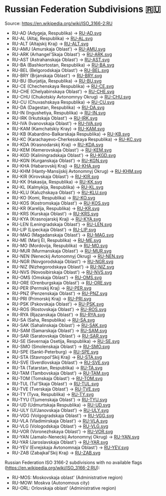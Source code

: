 # Russian Federation Subdivisions 🇷🇺

Source: https://en.wikipedia.org/wiki/ISO_3166-2:RU

* RU-AD (Adygeja, Respublika) -> [RU-AD.svg](https://github.com/amckenna41/iso3166-flag-icons/blob/main/iso3166-2-icons/RU/RU-AD.svg)
* RU-AL (Altaj, Respublika) -> [RU-AL.svg](https://github.com/amckenna41/iso3166-flag-icons/blob/main/iso3166-2-icons/RU/RU-AL.svg)
* RU-ALT (Altajskij Kraj) -> [RU-ALT.svg](https://github.com/amckenna41/iso3166-flag-icons/blob/main/iso3166-2-icons/RU/RU-ALT.svg)
* RU-AMU (Amurskaja Oblast') -> [RU-AMU.svg](https://github.com/amckenna41/iso3166-flag-icons/blob/main/iso3166-2-icons/RU/RU-AMU.svg)
* RU-ARK (Arhangel'Skaja Oblast') -> [RU-ARK.svg](https://github.com/amckenna41/iso3166-flag-icons/blob/main/iso3166-2-icons/RU/RU-ARK.svg)
* RU-AST (Astrahanskaja Oblast') -> [RU-AST.svg](https://github.com/amckenna41/iso3166-flag-icons/blob/main/iso3166-2-icons/RU/RU-AST.svg)
* RU-BA (Bashkortostan, Respublika) -> [RU-BA.svg](https://github.com/amckenna41/iso3166-flag-icons/blob/main/iso3166-2-icons/RU/RU-BA.svg)
* RU-BEL (Belgorodskaja Oblast') -> [RU-BEL.svg](https://github.com/amckenna41/iso3166-flag-icons/blob/main/iso3166-2-icons/RU/RU-BEL.svg)
* RU-BRY (Brjanskaja Oblast') -> [RU-BRY.svg](https://github.com/amckenna41/iso3166-flag-icons/blob/main/iso3166-2-icons/RU/RU-BRY.svg)
* RU-BU (Burjatija, Respublika) -> [RU-BU.svg](https://github.com/amckenna41/iso3166-flag-icons/blob/main/iso3166-2-icons/RU/RU-BU.svg)
* RU-CE (Chechenskaya Respublika) -> [RU-CE.svg](https://github.com/amckenna41/iso3166-flag-icons/blob/main/iso3166-2-icons/RU/RU-CE.svg)
* RU-CHE (Chelyabinskaya Oblast') -> [RU-CHE.svg](https://github.com/amckenna41/iso3166-flag-icons/blob/main/iso3166-2-icons/RU/RU-CHE.svg)
* RU-CHU (Chukotskiy Avtonomnyy Okrug) -> [RU-CHU.svg](https://github.com/amckenna41/iso3166-flag-icons/blob/main/iso3166-2-icons/RU/RU-CHU.svg)
* RU-CU (Chuvashskaya Respublika) -> [RU-CU.svg](https://github.com/amckenna41/iso3166-flag-icons/blob/main/iso3166-2-icons/RU/RU-CU.svg)
* RU-DA (Dagestan, Respublika) -> [RU-DA.svg](https://github.com/amckenna41/iso3166-flag-icons/blob/main/iso3166-2-icons/RU/RU-DA.svg)
* RU-IN (Ingushetiya, Respublika) -> [RU-IN.svg](https://github.com/amckenna41/iso3166-flag-icons/blob/main/iso3166-2-icons/RU/RU-IN.svg)
* RU-IRK (Irkutskaja Oblast') -> [RU-IRK.svg](https://github.com/amckenna41/iso3166-flag-icons/blob/main/iso3166-2-icons/RU/RU-IRK.svg)
* RU-IVA (Ivanovskaja Oblast') -> [RU-IVA.svg](https://github.com/amckenna41/iso3166-flag-icons/blob/main/iso3166-2-icons/RU/RU-IVA.svg)
* RU-KAM (Kamchatskiy Kray) -> [RU-KAM.svg](https://github.com/amckenna41/iso3166-flag-icons/blob/main/iso3166-2-icons/RU/RU-KAM.svg)
* RU-KB (Kabardino-Balkarskaja Respublika) -> [RU-KB.svg](https://github.com/amckenna41/iso3166-flag-icons/blob/main/iso3166-2-icons/RU/RU-KB.svg)
* RU-KC (Karachayevo-Cherkesskaya Respublika) -> [RU-KC.svg](https://github.com/amckenna41/iso3166-flag-icons/blob/main/iso3166-2-icons/RU/RU-KC.svg)
* RU-KDA (Krasnodarskij Kraj) -> [RU-KDA.svg](https://github.com/amckenna41/iso3166-flag-icons/blob/main/iso3166-2-icons/RU/RU-KDA.svg)
* RU-KEM (Kemerovskaja Oblast') -> [RU-KEM.svg](https://github.com/amckenna41/iso3166-flag-icons/blob/main/iso3166-2-icons/RU/RU-KEM.svg)
* RU-KGD (Kaliningradskaja Oblast') -> [RU-KGD.svg](https://github.com/amckenna41/iso3166-flag-icons/blob/main/iso3166-2-icons/RU/RU-KGD.svg)
* RU-KGN (Kurganskaja Oblast') -> [RU-KGN.svg](https://github.com/amckenna41/iso3166-flag-icons/blob/main/iso3166-2-icons/RU/RU-KGN.svg)
* RU-KHA (Habarovskij Kraj) -> [RU-KHA.svg](https://github.com/amckenna41/iso3166-flag-icons/blob/main/iso3166-2-icons/RU/RU-KHA.svg)
* RU-KHM (Hanty-Mansijskij Avtonomnyj Okrug) -> [RU-KHM.svg](https://github.com/amckenna41/iso3166-flag-icons/blob/main/iso3166-2-icons/RU/RU-KHM.svg)
* RU-KIR (Kirovskaja Oblast') -> [RU-KIR.svg](https://github.com/amckenna41/iso3166-flag-icons/blob/main/iso3166-2-icons/RU/RU-KIR.svg)
* RU-KK (Hakasija, Respublika) -> [RU-KK.svg](https://github.com/amckenna41/iso3166-flag-icons/blob/main/iso3166-2-icons/RU/RU-KK.svg)
* RU-KL (Kalmykija, Respublika) -> [RU-KL.svg](https://github.com/amckenna41/iso3166-flag-icons/blob/main/iso3166-2-icons/RU/RU-KL.svg)
* RU-KLU (Kaluzhskaya Oblast') -> [RU-KLU.svg](https://github.com/amckenna41/iso3166-flag-icons/blob/main/iso3166-2-icons/RU/RU-KLU.svg)
* RU-KO (Komi, Respublika) -> [RU-KO.svg](https://github.com/amckenna41/iso3166-flag-icons/blob/main/iso3166-2-icons/RU/RU-KO.svg)
* RU-KOS (Kostromskaja Oblast') -> [RU-KOS.svg](https://github.com/amckenna41/iso3166-flag-icons/blob/main/iso3166-2-icons/RU/RU-KOS.svg)
* RU-KR (Karelija, Respublika) -> [RU-KR.svg](https://github.com/amckenna41/iso3166-flag-icons/blob/main/iso3166-2-icons/RU/RU-KR.svg)
* RU-KRS (Kurskaja Oblast') -> [RU-KRS.svg](https://github.com/amckenna41/iso3166-flag-icons/blob/main/iso3166-2-icons/RU/RU-KRS.svg)
* RU-KYA (Krasnojarskij Kraj) -> [RU-KYA.svg](https://github.com/amckenna41/iso3166-flag-icons/blob/main/iso3166-2-icons/RU/RU-KYA.svg)
* RU-LEN (Leningradskaja Oblast') -> [RU-LEN.svg](https://github.com/amckenna41/iso3166-flag-icons/blob/main/iso3166-2-icons/RU/RU-LEN.svg)
* RU-LIP (Lipeckaja Oblast') -> [RU-LIP.svg](https://github.com/amckenna41/iso3166-flag-icons/blob/main/iso3166-2-icons/RU/RU-LIP.svg)
* RU-MAG (Magadanskaja Oblast') -> [RU-MAG.svg](https://github.com/amckenna41/iso3166-flag-icons/blob/main/iso3166-2-icons/RU/RU-MAG.svg)
* RU-ME (Marij Èl, Respublika) -> [RU-ME.svg](https://github.com/amckenna41/iso3166-flag-icons/blob/main/iso3166-2-icons/RU/RU-ME.svg)
* RU-MO (Mordovija, Respublika) -> [RU-MO.svg](https://github.com/amckenna41/iso3166-flag-icons/blob/main/iso3166-2-icons/RU/RU-MO.svg)
* RU-MUR (Murmanskaja Oblast') -> [RU-MUR.svg](https://github.com/amckenna41/iso3166-flag-icons/blob/main/iso3166-2-icons/RU/RU-MUR.svg)
* RU-NEN (Neneckij Avtonomnyj Okrug) -> [RU-NEN.svg](https://github.com/amckenna41/iso3166-flag-icons/blob/main/iso3166-2-icons/RU/RU-NEN.svg)
* RU-NGR (Novgorodskaja Oblast') -> [RU-NGR.svg](https://github.com/amckenna41/iso3166-flag-icons/blob/main/iso3166-2-icons/RU/RU-NGR.svg)
* RU-NIZ (Nizhegorodskaya Oblast') -> [RU-NIZ.svg](https://github.com/amckenna41/iso3166-flag-icons/blob/main/iso3166-2-icons/RU/RU-NIZ.svg)
* RU-NVS (Novosibirskaja Oblast') -> [RU-NVS.svg](https://github.com/amckenna41/iso3166-flag-icons/blob/main/iso3166-2-icons/RU/RU-NVS.svg)
* RU-OMS (Omskaja Oblast') -> [RU-OMS.svg](https://github.com/amckenna41/iso3166-flag-icons/blob/main/iso3166-2-icons/RU/RU-OMS.svg)
* RU-ORE (Orenburgskaja Oblast') -> [RU-ORE.svg](https://github.com/amckenna41/iso3166-flag-icons/blob/main/iso3166-2-icons/RU/RU-ORE.svg)
* RU-PER (Permskij Kraj) -> [RU-PER.svg](https://github.com/amckenna41/iso3166-flag-icons/blob/main/iso3166-2-icons/RU/RU-PER.svg)
* RU-PNZ (Penzenskaja Oblast') -> [RU-PNZ.svg](https://github.com/amckenna41/iso3166-flag-icons/blob/main/iso3166-2-icons/RU/RU-PNZ.svg)
* RU-PRI (Primorskij Kraj) -> [RU-PRI.svg](https://github.com/amckenna41/iso3166-flag-icons/blob/main/iso3166-2-icons/RU/RU-PRI.svg)
* RU-PSK (Pskovskaja Oblast') -> [RU-PSK.svg](https://github.com/amckenna41/iso3166-flag-icons/blob/main/iso3166-2-icons/RU/RU-PSK.svg)
* RU-ROS (Rostovskaja Oblast') -> [RU-ROS.svg](https://github.com/amckenna41/iso3166-flag-icons/blob/main/iso3166-2-icons/RU/RU-ROS.svg)
* RU-RYA (Rjazanskaja Oblast') -> [RU-RYA.svg](https://github.com/amckenna41/iso3166-flag-icons/blob/main/iso3166-2-icons/RU/RU-RYA.svg)
* RU-SA (Saha, Respublika) -> [RU-SA.svg](https://github.com/amckenna41/iso3166-flag-icons/blob/main/iso3166-2-icons/RU/RU-SA.svg)
* RU-SAK (Sahalinskaja Oblast') -> [RU-SAK.svg](https://github.com/amckenna41/iso3166-flag-icons/blob/main/iso3166-2-icons/RU/RU-SAK.svg)
* RU-SAM (Samarskaja Oblast') -> [RU-SAM.svg](https://github.com/amckenna41/iso3166-flag-icons/blob/main/iso3166-2-icons/RU/RU-SAM.svg)
* RU-SAR (Saratovskaja Oblast') -> [RU-SAR.svg](https://github.com/amckenna41/iso3166-flag-icons/blob/main/iso3166-2-icons/RU/RU-SAR.svg)
* RU-SE (Severnaja Osetija, Respublika) -> [RU-SE.svg](https://github.com/amckenna41/iso3166-flag-icons/blob/main/iso3166-2-icons/RU/RU-SE.svg)
* RU-SMO (Smolenskaja Oblast') -> [RU-SMO.svg](https://github.com/amckenna41/iso3166-flag-icons/blob/main/iso3166-2-icons/RU/RU-SMO.svg)
* RU-SPE (Sankt-Peterburg) -> [RU-SPE.svg](https://github.com/amckenna41/iso3166-flag-icons/blob/main/iso3166-2-icons/RU/RU-SPE.svg)
* RU-STA (Stavropol'Skij Kraj) -> [RU-STA.svg](https://github.com/amckenna41/iso3166-flag-icons/blob/main/iso3166-2-icons/RU/RU-STA.svg)
* RU-SVE (Sverdlovskaja Oblast') -> [RU-SVE.svg](https://github.com/amckenna41/iso3166-flag-icons/blob/main/iso3166-2-icons/RU/RU-SVE.svg)
* RU-TA (Tatarstan, Respublika) -> [RU-TA.svg](https://github.com/amckenna41/iso3166-flag-icons/blob/main/iso3166-2-icons/RU/RU-TA.svg)
* RU-TAM (Tambovskaja Oblast') -> [RU-TAM.svg](https://github.com/amckenna41/iso3166-flag-icons/blob/main/iso3166-2-icons/RU/RU-TAM.svg)
* RU-TOM (Tomskaja Oblast') -> [RU-TOM.svg](https://github.com/amckenna41/iso3166-flag-icons/blob/main/iso3166-2-icons/RU/RU-TOM.svg)
* RU-TUL (Tul'Skaja Oblast') -> [RU-TUL.svg](https://github.com/amckenna41/iso3166-flag-icons/blob/main/iso3166-2-icons/RU/RU-TUL.svg)
* RU-TVE (Tverskaja Oblast') -> [RU-TVE.svg](https://github.com/amckenna41/iso3166-flag-icons/blob/main/iso3166-2-icons/RU/RU-TVE.svg)
* RU-TY (Tyva, Respublika) -> [RU-TY.svg](https://github.com/amckenna41/iso3166-flag-icons/blob/main/iso3166-2-icons/RU/RU-TY.svg)
* RU-TYU (Tjumenskaja Oblast') -> [RU-TYU.svg](https://github.com/amckenna41/iso3166-flag-icons/blob/main/iso3166-2-icons/RU/RU-TYU.svg)
* RU-UD (Udmurtskaja Respublika) -> [RU-UD.svg](https://github.com/amckenna41/iso3166-flag-icons/blob/main/iso3166-2-icons/RU/RU-UD.svg)
* RU-ULY (Ul'Janovskaja Oblast') -> [RU-ULY.svg](https://github.com/amckenna41/iso3166-flag-icons/blob/main/iso3166-2-icons/RU/RU-ULY.svg)
* RU-VGG (Volgogradskaja Oblast') -> [RU-VGG.svg](https://github.com/amckenna41/iso3166-flag-icons/blob/main/iso3166-2-icons/RU/RU-VGG.svg)
* RU-VLA (Vladimirskaja Oblast') -> [RU-VLA.svg](https://github.com/amckenna41/iso3166-flag-icons/blob/main/iso3166-2-icons/RU/RU-VLA.svg)
* RU-VLG (Vologodskaja Oblast') -> [RU-VLG.svg](https://github.com/amckenna41/iso3166-flag-icons/blob/main/iso3166-2-icons/RU/RU-VLG.svg)
* RU-VOR (Voronezhskaya Oblast') -> [RU-VOR.svg](https://github.com/amckenna41/iso3166-flag-icons/blob/main/iso3166-2-icons/RU/RU-VOR.svg)
* RU-YAN (Jamalo-Neneckij Avtonomnyj Okrug) -> [RU-YAN.svg](https://github.com/amckenna41/iso3166-flag-icons/blob/main/iso3166-2-icons/RU/RU-YAN.svg)
* RU-YAR (Jaroslavskaja Oblast') -> [RU-YAR.svg](https://github.com/amckenna41/iso3166-flag-icons/blob/main/iso3166-2-icons/RU/RU-YAR.svg)
* RU-YEV (Evrejskaja Avtonomnaja Oblast') -> [RU-YEV.svg](https://github.com/amckenna41/iso3166-flag-icons/blob/main/iso3166-2-icons/RU/RU-YEV.svg)
* RU-ZAB (Zabajkal'Skij Kraj) -> [RU-ZAB.svg](https://github.com/amckenna41/iso3166-flag-icons/blob/main/iso3166-2-icons/RU/RU-ZAB.svg)

Russian Federation ISO 3166-2 subdivisions with no available flags (https://en.wikipedia.org/wiki/ISO_3166-2:RU):

* RU-MOS: Moskovskaja oblast' (Administrative region)
* RU-MOW: Moskva (Autonomous city)
* RU-ORL: Orlovskaja oblast' (Administrative region)